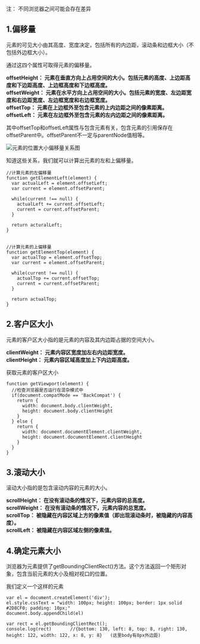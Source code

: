 注： 不同浏览器之间可能会存在差异

## 1.偏移量

元素的可见大小由其高度、宽度决定，包括所有的内边距，滚动条和边框大小（不包括外边框大小）。  

通过这四个属性可取得元素的偏移量。  

**offsetHeight： 元素在垂直方向上占用空间的大小。包括元素的高度、上边距高度和下边距高度、上边框高度和下边框高度。**  
**offsetWeight： 元素在水平方向上占用空间的大小。包括元素的宽度、左边距宽度和右边距宽度、左边框宽度和右边框宽度。**  
**offsetTop： 元素在上边框外至包含元素的上内边距之间的像素距离。**  
**offsetLeft： 元素在左边框外至包含元素的左内边距之间的像素距离。**  

其中offsetTop和offsetLeft属性与包含元素有关，包含元素的引用保存在offsetParent中。offsetParent不一定与parentNode值相等。

![元素的位置大小偏移量关系图](../image/1602732448(1).jpg)

知道这些关系，我们就可以计算出元素的左和上偏移量。

```
//计算元素的左偏移量
function getElementLeft(element) {
  var actualLeft = element.offsetLeft;
  var current = element.offsetParent;
  
  while(current !== null) {
    actualLeft += current.offsetLeft;
    current = current.offsetParent;
  }
  
  return acturalLeft;
}


//计算元素的上偏移量
function getElementTop(element) {
  var actualTop = element.offsetTop;
  var current = element.offsetParent;
  
  while(current !== null) {
    actualTop += current.offsetTop;
    current = current.offsetParent;
  }
  
  return actualTop;
}
```

## 2.客户区大小

元素的客户区大小指的是元素的内容及其内边距占据的空间大小。  

**clientWeight： 元素内容区宽度加左右内边距宽度。**  
**clientHeight： 元素内容区域高度加上下内边距高度。**

获取元素的客户区大小
```
function getViewport(element) {
  //检查浏览器是否运行在混杂模式中
  if(document.compatMode == 'BackCompat') {
    return {
      width: document.body.clientWeight,
      height: document.body.clientHeight
    }
  } else {
    return {
      width: document.documentElement.clientWeight,
      height: document.documentElement.clientHeight 
    }
  }
}
```

## 3.滚动大小

滚动大小指的是包含滚动内容的元素的大小。  

**scrollHeight： 在没有滚动条的情况下，元素内容的总高度。**  
**scrollWeight： 在没有滚动条的情况下，元素内容的总宽度。**  
**scrollTop： 被隐藏在内容区域上方的像素值（即出现滚动条时，被隐藏的内容高度）。**  
**scrollLeft： 被隐藏在内容区域左侧的像素值。**

## 4.确定元素大小

浏览器为元素提供了getBoundingClientRect()方法。这个方法返回一个矩形对象，包含当前元素的大小及相对视口的位置。  

我们定义一个这样的元素
```
var el = document.createElement('div');
el.style.cssText = "width: 100px; height: 100px; border: 1px solid #2D8CF0; padding: 10px;"
document.body.appendChild(el)

var rect = el.getBoundingClientRect();
console.log(rect)       //{bottom: 130, left: 8, top: 8, right: 130, height: 122, width: 122, x: 8, y: 8}   (这里body有8px外边距)

```


